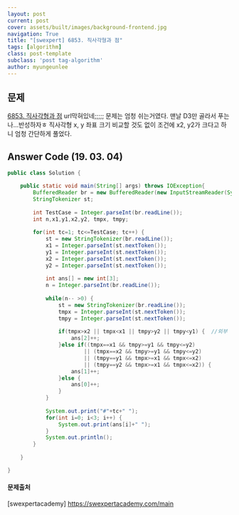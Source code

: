 ```yaml
---
layout: post
current: post
cover: assets/built/images/background-frontend.jpg
navigation: True
title: "[swexpert] 6853. 직사각형과 점"
tags: [algorithm]
class: post-template
subclass: 'post tag-algorithm'
author: myungeunlee
---
```


## 문제
[6853. 직사각형과 점](https://swexpertacademy.com/main/main.do)
url막혀있네;;;;;
문제는 엄청 쉬는거였다. 맨날 D3만 골라서 푸는 나...반성하자ㅎ
직사각형 x, y 좌표 크기 비교할 것도 없이 조건에 x2, y2가 크다고 하니 엄청 간단하게 풀었다.



## Answer Code (19. 03. 04)

``` java
public class Solution {

	public static void main(String[] args) throws IOException{
		BufferedReader br = new BufferedReader(new InputStreamReader(System.in));
		StringTokenizer st;
		
		int TestCase = Integer.parseInt(br.readLine());
		int n,x1,y1,x2,y2, tmpx, tmpy;
		
		for(int tc=1; tc<=TestCase; tc++) {
			st = new StringTokenizer(br.readLine());
			x1 = Integer.parseInt(st.nextToken());
			y1 = Integer.parseInt(st.nextToken());
			x2 = Integer.parseInt(st.nextToken());
			y2 = Integer.parseInt(st.nextToken());
			
			int ans[] = new int[3];
			n = Integer.parseInt(br.readLine());
			
			while(n-- >0) {
				st = new StringTokenizer(br.readLine());
				tmpx = Integer.parseInt(st.nextToken());
				tmpy = Integer.parseInt(st.nextToken());
				
				if(tmpx>x2 || tmpx<x1 || tmpy>y2 || tmpy<y1) {	//외부
					ans[2]++;
				}else if((tmpx==x1 && tmpy>=y1 && tmpy<=y2) 
						|| (tmpx==x2 && tmpy>=y1 && tmpy<=y2)
						|| (tmpy==y1 && tmpx>=x1 && tmpx<=x2)
						|| (tmpy==y2 && tmpx>=x1 && tmpx<=x2)) {
					ans[1]++;
				}else {
					ans[0]++;
				}
			}
			
			System.out.print("#"+tc+" ");
			for(int i=0; i<3; i++) {
				System.out.print(ans[i]+" ");
			}
			System.out.println();
		}
		
	}

}


```




#### 문제출처
[swexpertacademy] https://swexpertacademy.com/main
